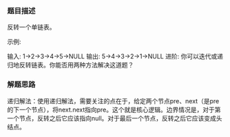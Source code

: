### 题目描述

反转一个单链表。

示例:

输入: 1->2->3->4->5->NULL
输出: 5->4->3->2->1->NULL
进阶:
你可以迭代或递归地反转链表。你能否用两种方法解决这道题？

### 解题思路

递归解法：使用递归解法，需要关注的点在于，给定两个节点pre、next（是pre的下一个节点），将next.next指向pre。这个就是核心逻辑。边界情况是，对于第一个节点，反转之后它应该指向null。对于最后一个节点，反转之后它应该变成头结点。